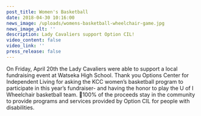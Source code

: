 ```yaml
---
post_title: Women's Basketball
date: 2018-04-30 10:16:00
news_image: /uploads/womens-basketball-wheelchair-game.jpg
news_image_alt: ''
description: Lady Cavaliers support Option CIL!
video_content: false
video_link: ''
press_release: false
---
```


On Friday, April 20th the Lady Cavaliers were able to support a local fundraising event at Watseka High School. Thank you Options Center for Independent Living for asking the KCC women’s basketball program to participate in this year’s fundraiser- and having the honor to play the U of I Wheelchair basketball team. 🏀100% of the proceeds stay in the community to provide programs and services provided by Option CIL for people with disabilities.
